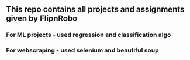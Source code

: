 ## This repo contains all projects and assignments given by FlipnRobo
### For ML projects - used regression and classification algo
### For webscraping - used selenium and beautiful soup
